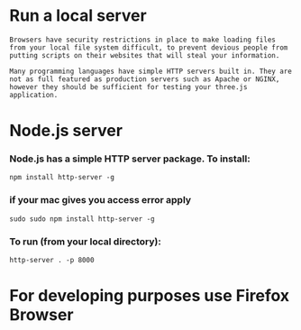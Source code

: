 # Run a local server

`Browsers have security restrictions in place to make loading files from your local file system difficult, to prevent devious people from putting scripts on their websites that will steal your information.`

`Many programming languages have simple HTTP servers built in. They are not as full featured as production servers such as Apache or NGINX, however they should be sufficient for testing your three.js application.`



# Node.js server
### Node.js has a simple HTTP server package. To install:

`npm install http-server -g`

### if your mac gives you access error apply

`sudo sudo npm install http-server -g`

### To run (from your local directory):

`http-server . -p 8000`


# For developing purposes use Firefox Browser
